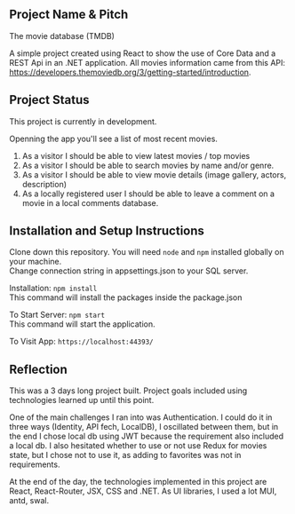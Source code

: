 ## Project Name & Pitch

The movie database (TMDB) 

A simple project created using React to show the use of Core Data and a REST Api in an .NET application.
All movies information came from this API: https://developers.themoviedb.org/3/getting-started/introduction.

## Project Status

This project is currently in development. 

Openning the app you'll see a list of most recent movies.
   1. As a visitor I should be able to view latest movies / top movies
   2. As a visitor I should be able to search movies by name and/or genre.
   3. As a visitor I should be able to view movie details (image gallery, actors, description)
   4. As a locally registered user I should be able to leave a comment on a movie in a local comments database.

## Installation and Setup Instructions

Clone down this repository. You will need `node` and `npm` installed globally on your machine.  
Change connection string in appsettings.json to your SQL server.

Installation:
`npm install`  
This command will install the packages inside the package.json

To Start Server:
`npm start`  
This command will start the application.

To Visit App:
`https://localhost:44393/`  

## Reflection

This was a 3 days long project built. 
Project goals included using technologies learned up until this point.  

One of the main challenges I ran into was Authentication.
I could do it in three ways (Identity, API fech, LocalDB), I oscillated between them, but in the end I chose local db using JWT because the requirement also included a local db.
I also hesitated whether to use or not use Redux for movies state, but I chose not to use it, as adding to favorites was not in requirements.

At the end of the day, the technologies implemented in this project are React, React-Router, JSX, CSS and .NET. 
As UI libraries, I used a lot MUI, antd, swal.